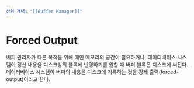```yaml
---
상위 개념: "[[Buffer Manager]]"
---
```

# Forced Output
버퍼 관리자가 다른 목적을 위해 메인 메모리의 공간이 필요하거나, 데이터베이스 시스템이 갱신 내용을 디스크상의 블록에 반영하기를 원할 때 버퍼 블록은 디스크에 써진다. 데이터베이스 시스템이 버퍼의 내용을 디스크에 기록하는 것을 강제 출력(forced-output)이라고 한다.